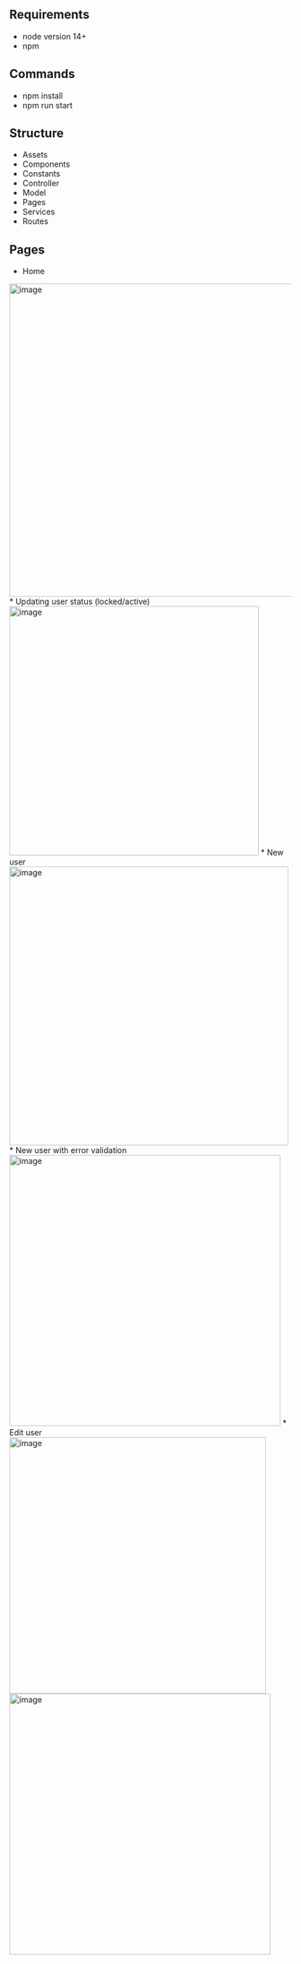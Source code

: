## Requirements
* node version 14+
* npm
## Commands
* npm install
* npm run start

## Structure
* Assets
* Components
* Constants
* Controller
* Model
* Pages
* Services
* Routes

## Pages
* Home
<img width="559" alt="image" src="https://user-images.githubusercontent.com/70217819/149397606-de3767a9-1602-46c4-bc77-378c63974ccc.png">
* Updating user status (locked/active)
<img width="445" alt="image" src="https://user-images.githubusercontent.com/70217819/149397813-3f53fcb8-36cf-4a78-a9f4-1161870a4742.png">
* New user
<img width="498" alt="image" src="https://user-images.githubusercontent.com/70217819/149397704-48c5ce59-65af-409f-adfe-20a8e592244c.png">
* New user with error validation
<img width="484" alt="image" src="https://user-images.githubusercontent.com/70217819/149397764-05cc6389-c943-4b6c-a800-bc31ab36c7e7.png">
* Edit user
<img width="458" alt="image" src="https://user-images.githubusercontent.com/70217819/149397860-416f5caa-d658-4c0f-8d89-4f1223ac140c.png">
<img width="466" alt="image" src="https://user-images.githubusercontent.com/70217819/149397901-caec777e-5b65-4b14-9dfa-56166cd0f779.png">
